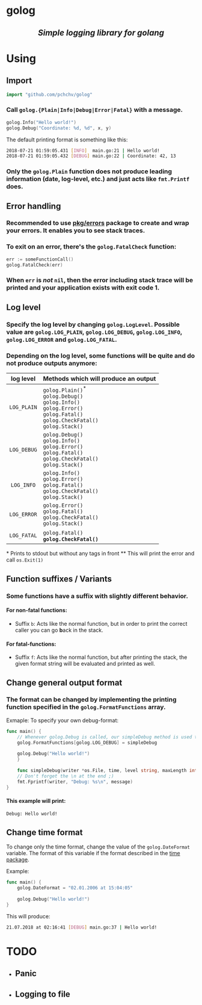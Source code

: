 # **golog**

<div align="center">

## *Simple logging library for golang*

</div>


# Using

## Import
```go
import "github.com/pchchv/golog"
```

### Call `golog.{Plain|Info|Debug|Error|Fatal}` with a message.

```go
golog.Info("Hello world!")
golog.Debug("Coordinate: %d, %d", x, y)
```

The default printing format is something like this:

```bash
2018-07-21 01:59:05.431 [INFO]  main.go:21 | Hello world!
2018-07-21 01:59:05.432 [DEBUG] main.go:22 | Coordinate: 42, 13
```

### Only the `golog.Plain` function does not produce leading information (date, log-level, etc.) and just acts like `fmt.Printf` does.

## Error handling

### Recommended to use [pkg/errors](https://github.com/pkg/errors) package to create and wrap your errors. It enables you to see stack traces.

### To exit on an error, there's the `golog.FatalCheck` function:

```go
err := someFunctionCall()
golog.FatalCheck(err)
```

### When `err` is *not* `nil`, then the error including stack trace will be printed and your application exists with exit code 1.

## Log level

### Specify the log level by changing `golog.LogLevel`. Possible value are `golog.LOG_PLAIN`, `golog.LOG_DEBUG`, `golog.LOG_INFO`, `golog.LOG_ERROR` and `golog.LOG_FATAL`.

### Depending on the log level, some functions will be quite and do not produce outputs anymore:

| log level | Methods which will produce an output |
|:--:|:--|
| `LOG_PLAIN` | `golog.Plain()`<sup>*</sup><br>`golog.Debug()`<br>`golog.Info()`<br>`golog.Error()`<br>`golog.Fatal()`<br>`golog.CheckFatal()`<br>`golog.Stack()` |
| `LOG_DEBUG` | `golog.Debug()`<br>`golog.Info()`<br>`golog.Error()`<br>`golog.Fatal()`<br>`golog.CheckFatal()`<br>`golog.Stack()` |
| `LOG_INFO` | `golog.Info()`<br>`golog.Error()`<br>`golog.Fatal()`<br>`golog.CheckFatal()`<br>`golog.Stack()` |
| `LOG_ERROR` | `golog.Error()`<br>`golog.Fatal()`<br>`golog.CheckFatal()`<br>`golog.Stack()` |
| `LOG_FATAL` | `golog.Fatal()`<sup>**</sup><br>`golog.CheckFatal()`<sup>**</sup> |
\* Prints to stdout but without any tags in front
\*\* This will print the error and call `os.Exit(1)`

## Function suffixes / Variants

### Some functions have a suffix with slightly different behavior.

#### For non-fatal functions:

* Suffix `b`: Acts like the normal function, but in order to print the correct caller you can go **b**ack in the stack.

#### For fatal-functions:

* Suffix `f`: Acts like the normal function, but after printing the stack, the given format string will be evaluated and printed as well.

## Change general output format

### The format can be changed by implementing the printing function specified in the `golog.FormatFunctions` array.

Exmaple: To specify your own debug-format:

```go
func main() {
    // Whenever golog.Debug is called, our simpleDebug method is used to produce the output.
    golog.FormatFunctions[golog.LOG_DEBUG] = simpleDebug
    
    golog.Debug("Hello world!")
    }
    
    func simpleDebug(writer *os.File, time, level string, maxLength int, caller, message string) {
    // Don't forget the \n at the end ;)
    fmt.Fprintf(writer, "Debug: %s\n", message)
}
```

#### This example will print:

```bash
Debug: Hello world!
```

## Change time format

To change only the time format, change the value of the `golog.DateFormat` variable. The format of this variable if the
format described in the [time package](https://golang.org/pkg/time/).

Example:

```go
func main() {
    golog.DateFormat = "02.01.2006 at 15:04:05"
    
    golog.Debug("Hello world!")
}
```

This will produce:

```bash
21.07.2018 at 02:16:41 [DEBUG] main.go:37 | Hello world!
```

# TODO

* ##  Panic
* ##  Logging to file